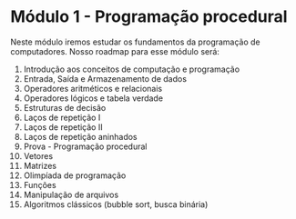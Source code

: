 
# Módulo 1 - Programação procedural

Neste módulo iremos estudar os fundamentos da programação de computadores. Nosso roadmap para esse módulo será:

1. Introdução aos conceitos de computação e programação
2. Entrada, Saída e Armazenamento de dados
3. Operadores aritméticos e relacionais
4. Operadores lógicos e tabela verdade
5. Estruturas de decisão
6. Laços de repetição I
7. Laços de repetição II
8. Laços de repetição aninhados
9. Prova - Programação procedural
10. Vetores
11. Matrizes
12. Olimpíada de programação
13. Funções
14. Manipulação de arquivos
15. Algoritmos clássicos (bubble sort, busca binária)
